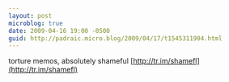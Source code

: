 ```yaml
---
layout: post
microblog: true
date: 2009-04-16 19:00 -0500
guid: http://padraic.micro.blog/2009/04/17/t1545311904.html
---
```

torture memos, absolutely shameful [http://tr.im/shamefl](http://tr.im/shamefl)
